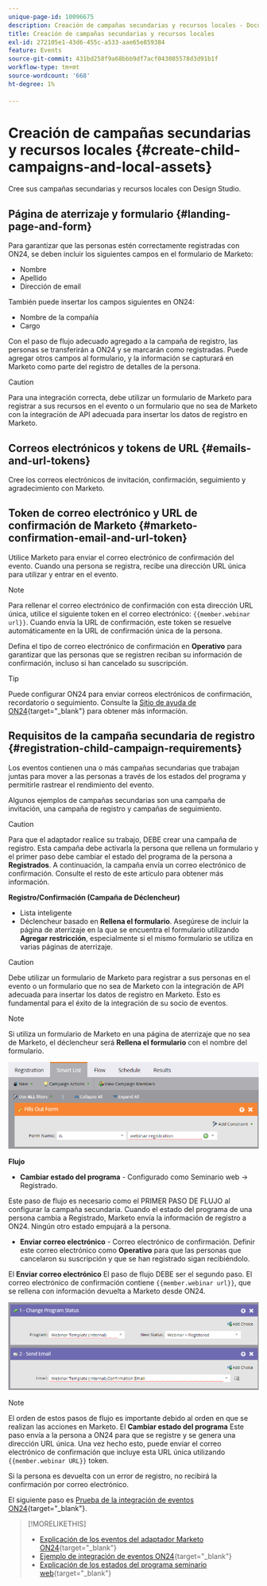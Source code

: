 ```yaml
---
unique-page-id: 10096675
description: Creación de campañas secundarias y recursos locales - Documentos de Marketo - Documentación del producto
title: Creación de campañas secundarias y recursos locales
exl-id: 272105e1-43d6-455c-a533-aae65e859384
feature: Events
source-git-commit: 431bd258f9a68bbb9df7acf043085578d3d91b1f
workflow-type: tm+mt
source-wordcount: '668'
ht-degree: 1%

---
```


# Creación de campañas secundarias y recursos locales {#create-child-campaigns-and-local-assets}

Cree sus campañas secundarias y recursos locales con Design Studio.

## Página de aterrizaje y formulario {#landing-page-and-form}

Para garantizar que las personas estén correctamente registradas con ON24, se deben incluir los siguientes campos en el formulario de Marketo:

* Nombre
* Apellido
* Dirección de email

También puede insertar los campos siguientes en ON24:

* Nombre de la compañía
* Cargo

Con el paso de flujo adecuado agregado a la campaña de registro, las personas se transferirán a ON24 y se marcarán como registradas. Puede agregar otros campos al formulario, y la información se capturará en Marketo como parte del registro de detalles de la persona.

>[!CAUTION]
>
>Para una integración correcta, debe utilizar un formulario de Marketo para registrar a sus recursos en el evento o un formulario que no sea de Marketo con la integración de API adecuada para insertar los datos de registro en Marketo.

## Correos electrónicos y tokens de URL {#emails-and-url-tokens}

Cree los correos electrónicos de invitación, confirmación, seguimiento y agradecimiento con Marketo.

## Token de correo electrónico y URL de confirmación de Marketo {#marketo-confirmation-email-and-url-token}

Utilice Marketo para enviar el correo electrónico de confirmación del evento. Cuando una persona se registra, recibe una dirección URL única para utilizar y entrar en el evento.

>[!NOTE]
>
>Para rellenar el correo electrónico de confirmación con esta dirección URL única, utilice el siguiente token en el correo electrónico: `{{member.webinar url}}`. Cuando envía la URL de confirmación, este token se resuelve automáticamente en la URL de confirmación única de la persona.
>
>Defina el tipo de correo electrónico de confirmación en **Operativo** para garantizar que las personas que se registren reciban su información de confirmación, incluso si han cancelado su suscripción.

>[!TIP]
>
>Puede configurar ON24 para enviar correos electrónicos de confirmación, recordatorio o seguimiento. Consulte la [Sitio de ayuda de ON24](https://www.on24.com/live-webcast-elite/){target="_blank"} para obtener más información.

## Requisitos de la campaña secundaria de registro {#registration-child-campaign-requirements}

Los eventos contienen una o más campañas secundarias que trabajan juntas para mover a las personas a través de los estados del programa y permitirle rastrear el rendimiento del evento.

Algunos ejemplos de campañas secundarias son una campaña de invitación, una campaña de registro y campañas de seguimiento.

>[!CAUTION]
>
>Para que el adaptador realice su trabajo, DEBE crear una campaña de registro. Esta campaña debe activarla la persona que rellena un formulario y el primer paso debe cambiar el estado del programa de la persona a **Registrados**. A continuación, la campaña envía un correo electrónico de confirmación. Consulte el resto de este artículo para obtener más información.

**Registro/Confirmación (Campaña de Déclencheur)**

* Lista inteligente
* Déclencheur basado en **Rellena el formulario**. Asegúrese de incluir la página de aterrizaje en la que se encuentra el formulario utilizando **Agregar restricción**, especialmente si el mismo formulario se utiliza en varias páginas de aterrizaje.

>[!CAUTION]
>
>Debe utilizar un formulario de Marketo para registrar a sus personas en el evento o un formulario que no sea de Marketo con la integración de API adecuada para insertar los datos de registro en Marketo. Esto es fundamental para el éxito de la integración de su socio de eventos.

>[!NOTE]
>
>Si utiliza un formulario de Marketo en una página de aterrizaje que no sea de Marketo, el déclencheur será **Rellena el formulario** con el nombre del formulario.

![](assets/image2015-12-22-15-3a20-3a51.png)

**Flujo**

* **Cambiar estado del programa** - Configurado como Seminario web -> Registrado.

Este paso de flujo es necesario como el PRIMER PASO DE FLUJO al configurar la campaña secundaria. Cuando el estado del programa de una persona cambia a Registrado, Marketo envía la información de registro a ON24. Ningún otro estado empujará a la persona.

* **Enviar correo electrónico** - Correo electrónico de confirmación. Definir este correo electrónico como **Operativo** para que las personas que cancelaron su suscripción y que se han registrado sigan recibiéndolo.

El **Enviar correo electrónico** El paso de flujo DEBE ser el segundo paso. El correo electrónico de confirmación contiene `{{member.webinar url}}`, que se rellena con información devuelta a Marketo desde ON24.

![](assets/image2015-12-22-15-3a29-3a50.png)

>[!NOTE]
>
>El orden de estos pasos de flujo es importante debido al orden en que se realizan las acciones en Marketo. El **Cambiar estado del programa** Este paso envía a la persona a ON24 para que se registre y se genera una dirección URL única. Una vez hecho esto, puede enviar el correo electrónico de confirmación que incluye esta URL única utilizando `{{member.webinar URL}}` token.
>
>Si la persona es devuelta con un error de registro, no recibirá la confirmación por correo electrónico.

El siguiente paso es [Prueba de la integración de eventos ON24](/help/marketo/product-docs/demand-generation/events/create-an-event/create-an-event-with-the-marketo-on24-adapter/test-your-on24-event-integration.md){target="_blank"}.

>[!MORELIKETHIS]
>
>* [Explicación de los eventos del adaptador Marketo ON24](/help/marketo/product-docs/demand-generation/events/create-an-event/create-an-event-with-the-marketo-on24-adapter/understanding-marketo-on24-adapter-events.md){target="_blank"}
>* [Ejemplo de integración de eventos ON24](/help/marketo/product-docs/demand-generation/events/create-an-event/create-an-event-with-the-marketo-on24-adapter/example-on24-event-integration.md){target="_blank"}
>* [Explicación de los estados del programa seminario web](/help/marketo/product-docs/demand-generation/events/create-an-event/create-an-event-with-the-marketo-on24-adapter/understanding-webinar-program-statuses.md){target="_blank"}
